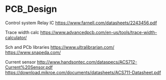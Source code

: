 # PCB_Design
Control system
 Relay IC
https://www.farnell.com/datasheets/2243456.pdf

Trace width calc
https://www.advancedpcb.com/en-us/tools/trace-width-calculator/

Sch and PCb libraries
https://www.ultralibrarian.com/
https://www.snapeda.com/

Current sensor
http://www.handsontec.com/dataspecs/ACS712-Current%20Sensor.pdf
https://download.mikroe.com/documents/datasheets/ACS711-Datasheet.pdf
